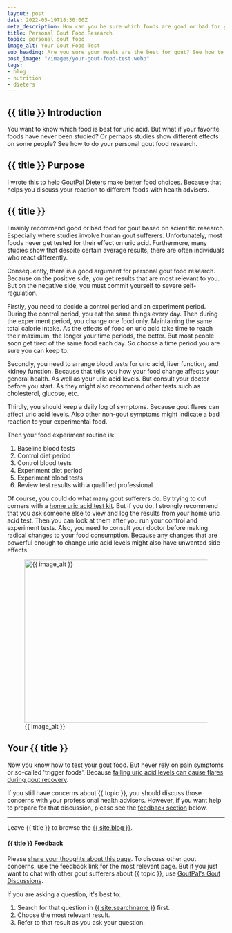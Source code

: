 ```yaml
---
layout: post
date: 2022-05-19T18:30:00Z
meta_description: How can you be sure which foods are good or bad for your gout? Make sure your gout meals are better than average. Do your own personal gout food research now.
title: Personal Gout Food Research
topic: personal gout food
image_alt: Your Gout Food Test
sub_heading: Are you sure your meals are the best for gout? See how to test your gout food.
post_image: "/images/your-gout-food-test.webp"
tags:
- blog
- nutrition
- dieters
---
```

<h2 id="intro">{{ title }} Introduction</h2>
You want to know which food is best for uric acid. But what if your favorite foods have never been studied? Or perhaps studies show different effects on some people? See how to do your personal gout food research.

<h2 id="intent">{{ title }} Purpose</h2>
I wrote this to help <a href="/9601/goutpal-plan-for-gout-dieters/">GoutPal Dieters</a> make better food choices. Because that helps you discuss your reaction to different foods with health advisers.

<h2 id="research">{{ title }}</h2>
I mainly recommend good or bad food for gout based on scientific research. Especially where studies involve human gout sufferers. Unfortunately, most foods never get tested for their effect on uric acid. Furthermore, many studies show that despite certain average results, there are often individuals who react differently.  

Consequently, there is a good argument for personal gout food research. Because on the positive side, you get results that are most relevant to you. But on the negative side, you must commit yourself to severe self-regulation. 

Firstly, you need to decide a control period and an experiment period. During the control period, you eat the same things every day. Then during the experiment period, you change one food only. Maintaining the same total calorie intake. As the effects of food on uric acid take time to reach their maximum, the longer your time periods, the better. But most people soon get tired of the same food each day. So choose a time period you are sure you can keep to.

Secondly, you need to arrange blood tests for uric acid, liver function, and kidney function. Because that tells you how your food change affects your general health. As well as your uric acid levels. But consult your doctor before you start. As they might also recommend other tests such as cholesterol, glucose, etc.

Thirdly, you should keep a daily log of symptoms. Because gout flares can affect uric acid levels. Also other non-gout symptoms might indicate a bad reaction to your experimental food.

Then your food experiment routine is:<ol>
<li>Baseline blood tests</li>
<li>Control diet period</li>
<li>Control blood tests</li>
<li>Experiment diet period</li>
<li>Experiment blood tests</li>
<li>Review test results with a qualified professional</li>
</ol>

Of course, you could do what many gout sufferers do. By trying to cut corners with a <a href="/uric-acid/uric-acid-test-kit/">home uric acid test kit</a>. But if you do, I strongly recommend that you ask someone else to view and log the results from your home uric acid test. Then you can look at them after you run your control and experiment tests. Also, you need to consult your doctor before making radical changes to your food consumption. Because any changes that are powerful enough to change uric acid levels might also have unwanted side effects.

<figure id="image" class="inner">
<img src="{{ post_image }}" alt="{{ image_alt }}"  width="610" height="377">
  <figcaption>{{ image_alt }}</figcaption>
</figure>
<h2 id="next">Your {{ title }}</h2>
Now you know how to test your gout food. But never rely on pain symptoms or so-called 'trigger foods'. Because <a href="/972/allopurinol-medication-why-it-hurts-to-get-rid-of-gout/">falling uric acid levels can cause flares during gout recovery</a>.

If you still have concerns about {{ topic }}, you should discuss those concerns with your professional health advisers. However, if you want help to prepare for that discussion, please see the <a href="#feedback">feedback section</a> below.
<hr />
Leave {{ title }} to browse the <a href="/blog">{{ site.blog }}</a>.
<h4 id="feedback">{{ title }} Feedback</h4>

Please <a href="{{ site.social_links.github }}issues/new/choose">share your thoughts about this page</a>. To discuss other gout concerns, use the feedback link for the most relevant page. But if you just want to chat with other gout sufferers about {{ topic }}, use <a href="{{ site.social_links.github }}discussions">GoutPal's Gout Discussions</a>.

If you are asking a question, it's best to:<ol>
<li>Search for that question in <a href="{{ site.searchurl }}">{{ site.searchname }}</a> first.</li>
<li>Choose the most relevant result.</li>
<li>Refer to that result as you ask your question.</li>
</ol>
